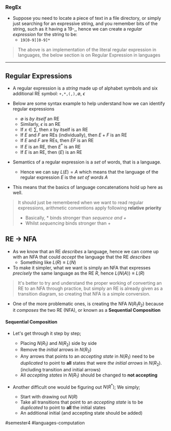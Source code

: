### RegEx
- Suppose you need to locate a piece of text in a file directory, or simply just searching for an expressive string, and you remember bits of the string, such as it having a 19-,, hence we can create a *regular expression* for the string to be:
	- `19[0-9][0-9]*`
	
> The above is an implementation of the literal regular expression in languages, the below section is on Regular Expression in languages

---
## Regular Expressions
- A regular expression is a *string* made up of alphabet symbols and six additional RE symbol: `+,*,(,),`$\emptyset$, $\epsilon$ 
- Below are some syntax example to help understand how we can identify regular expressions
	- $\emptyset$ is *by itself* an RE
	- Similarly, $\epsilon$ is an RE
	- If $x \in \sum$, then $x$ by itself is an RE
	- If $E$ and $F$ are REs (individually), then $E + F$ is an RE
	- If $E$ and $F$ are REs, then $EF$ is an RE
	- If $E$ is an RE, then $E^{*}$ is an RE
	- If $E$ is an RE, then $(E)$ is an RE

- Semantics of a regular expression is a *set* of words, that is a language.
	- Hence we can say $L(E) = A$ which means that the language of the regular expression $E$ is the *set of words* $A$
- This means that the basics of language concatenations hold up here as well.

> It should just be remembered when we want to read regular expressions, arithmetic conventions apply following **relative priority**
> - Basically, $*$ binds stronger than *sequence and $+$* 
> - Whilst *sequencing* binds stronger than $+$

## RE -> NFA

- As we know that an RE *describes* a language, hence we can come up with an NFA that could *accept* the language that the RE *describes*
	- Something like $L (R) \equiv L(N)$
- To make it simpler, what we want is simply an NFA that expresses *precisely* the same language as the RE $R$, hence $L(N(A)) \equiv L(R)$

> It's better to try and understand the proper working of converting an RE to an NFA through practice, but simply an RE is already given as a transition diagram, so creating that NFA is a simple conversion.

- One of the more problematic ones, is creating the NFA $N(R_{1}R_{2})$ because it *composes* the two RE (NFA), or known as a **Sequential Composition** 

#### Sequential Composition
- Let's get through it step by step; 
	- Placing $N(R_{1})$ and $N(R_{2})$ side by side
	- Remove the *initial* arrows in $N(R_{2})$
	- Any arrows that points to an *accepting state* in $N(R_{1})$ need to be *duplicated* to point to **all** states that were *the initial arrows* in $N(R_{2})$. (including transition and initial arrows)
	- All *accepting states* in $N(R_{1})$ should be changed to **not accepting**

- Another difficult one would be figuring out $N(R^{*})$; We simply;
	- Start with drawing out $N(R)$
	- Take all transitions that point to an *accepting state* is to be *duplicated* to point to **all** the initial states
	- An additional initial (and accepting state should be added)

#semester4 #languages-computation